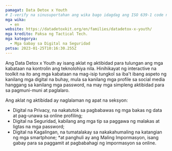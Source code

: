 ```yaml
---
pamagat: Data Detox x Youth
# I-verify na sinusuportahan ang wika bago idagdag ang ISO 639-1 code nito dito. walang country code, ibig sabihin, ms sa halip na ms_MY.
mga wika:
  - en
website: https://datadetoxkit.org/en/families/datadetox-x-youth/
mga kredito: Paksa ng Tactical Tech.
mga kategorya:
  - Mga Gabay sa Digital na Seguridad
petsa: 2023-01-25T10:16:30.255Z
---
```

Ang Data Detox x Youth ay isang aklat ng aktibidad para tulungan ang mga kabataan na kontrolin ang teknolohiya nila. Hinihikayat ng interactive na toolkit na ito ang mga kabataan na mag-isip tungkol sa iba't ibang aspeto ng kanilang mga digital na buhay, mula sa kanilang mga profile sa social media hanggang sa kanilang mga password, na may mga simpleng aktibidad para sa pagmuni-muni at paglalaro.

Ang aklat ng aktibidad ay naglalaman ng apat na seksyon:

* Digital na Privacy, na nakatutok sa pagbabawas ng mga bakas ng data at pag-unawa sa online profiling;
* Digital na Seguridad, kabilang ang mga tip sa paggawa ng malakas at ligtas na mga password;
* Digital na Kagalingan, na tumatalakay sa nakakahumaling na katangian ng mga smartphone;
*at panghuli ay ang Maling Impormasyon, isang gabay para sa paggamit at pagbabahagi ng impormasyon sa online.